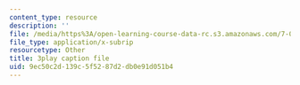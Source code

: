```yaml
---
content_type: resource
description: ''
file: /media/https%3A/open-learning-course-data-rc.s3.amazonaws.com/7-05-general-biochemistry-spring-2020/9ec50c2d139c5f5287d2db0e91d051b4_m8-I1iey_4U.vtt
file_type: application/x-subrip
resourcetype: Other
title: 3play caption file
uid: 9ec50c2d-139c-5f52-87d2-db0e91d051b4
---
```

